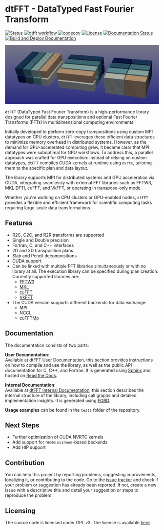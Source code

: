 # dtFFT - DataTyped Fast Fourier Transform

[![Status](https://img.shields.io/badge/status-stable-brightgreen.svg)]()
[![dtfft workflow](https://github.com/ShatrovOA/dtFFT/actions/workflows/main.yml/badge.svg)](https://github.com/ShatrovOA/dtFFT/actions/workflows/main.yml)
[![codecov](https://codecov.io/gh/ShatrovOA/dtFFT/graph/badge.svg?token=6BI4AQVH7Z)](https://codecov.io/gh/ShatrovOA/dtFFT)
[![License](https://img.shields.io/github/license/ShatrovOA/dtFFT?color=brightgreen&logo=License)]()
[![Documentation Status](https://readthedocs.org/projects/dtfft/badge/?version=latest)](https://dtfft.readthedocs.io/latest/?badge=latest)
[![Build and Deploy Documentation](https://github.com/ShatrovOA/dtFFT/actions/workflows/gh-pages.yml/badge.svg)](https://github.com/ShatrovOA/dtFFT/actions/workflows/gh-pages.yml)

![Pencils](docs/images/pencils.png)

``dtFFT`` (DataTyped Fast Fourier Transform) is a high-performance library designed for parallel data transpositions and optional Fast Fourier Transforms (FFTs) in multidimensional computing environments.

Initially developed to perform zero-copy transpositions using custom MPI datatypes on CPU clusters, ``dtFFT`` leverages these efficient data structures to minimize memory overhead in distributed systems. However, as the demand for GPU-accelerated computing grew, it became clear that MPI datatypes were suboptimal for GPU workflows. To address this, a parallel approach was crafted for GPU execution: instead of relying on custom datatypes, ``dtFFT`` compiles CUDA kernels at runtime using ``nvrtc``, tailoring them to the specific plan and data layout.

The library supports MPI for distributed systems and GPU acceleration via CUDA, integrating seamlessly with external FFT libraries such as FFTW3, MKL DFTI, cuFFT, and VkFFT, or operating in transpose-only mode.

Whether you're working on CPU clusters or GPU-enabled nodes, ``dtFFT`` provides a flexible and efficient framework for scientific computing tasks requiring large-scale data transformations.

## Features
- R2C, C2C, and R2R transforms are supported
- Single and Double precision
- Fortran, C, and C++ interfaces
- 2D and 3D transposition plans
- Slab and Pencil decompositions
- CUDA support
- Can be linked with multiple FFT libraries simultaneously or with no library at all. The execution library can be specified during plan creation. Currently supported libraries are:
  - [FFTW3](https://www.fftw.org/)
  - [MKL](https://www.intel.com/content/www/us/en/docs/onemkl/developer-reference-fortran/2024-2/fourier-transform-functions.html)
  - [cuFFT](https://docs.nvidia.com/cuda/cufft/)
  - [VkFFT](https://github.com/DTolm/VkFFT)
- The CUDA version supports different backends for data exchange:
  - MPI
  - NCCL
  - cuFFTMp

## Documentation

The documentation consists of two parts:

**User Documentation**:  
Available at [dtFFT User Documentation](https://dtfft.readthedocs.io/latest/index.html), this section provides instructions on how to compile and use the library, as well as the public API documentation for C, C++, and Fortran. It is generated using [Sphinx](https://www.sphinx-doc.org/) and hosted on [Read the Docs](https://readthedocs.org/).

**Internal Documentation**:  
Available at [dtFFT Internal Documentation](https://shatrovoa.github.io/dtFFT/index.html), this section describes the internal structure of the library, including call graphs and detailed implementation insights. It is generated using [FORD](https://forddocs.readthedocs.io/en/latest/index.html).

**Usage examples** can be found in the `tests` folder of the repository.

## Next Steps
- Further optimization of CUDA NVRTC kernels
- Add support for more ``nvshmem``-based backends
- Add HIP support

## Contribution
You can help this project by reporting problems, suggesting improvements, localizing it, or contributing to the code. Go to the [issue tracker](https://github.com/ShatrovOA/dtFFT/issues) and check if your problem or suggestion has already been reported. If not, create a new issue with a descriptive title and detail your suggestion or steps to reproduce the problem.

## Licensing
The source code is licensed under GPL v3. The license is available [here](/LICENSE).